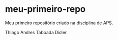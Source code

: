 # meu-primeiro-repo
Meu primeiro repositório criado na disciplina de APS.

Thiago Andres Taboada Didier